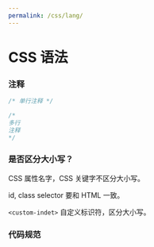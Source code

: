```yaml
---
permalink: /css/lang/
---
```


# CSS 语法


### 注释

```css
/* 单行注释 */

/*
多行
注释
*/
```

### 是否区分大小写？

CSS 属性名字，CSS 关键字不区分大小写。

id, class selector 要和 HTML 一致。

`<custom-indet>` 自定义标识符，区分大小写。

### 代码规范



